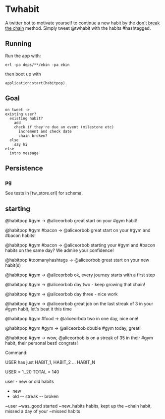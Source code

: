 # Twhabit

A twitter bot to motivate yourself to continue a new habit by the [don't break the chain](http://www.writersstore.com/dont-break-the-chain-jerry-seinfeld/) method. Simply tweet @twhabit with the habits #hashtagged.

## Running

Run the app with:

    erl -pa deps/**/ebin -pa ebin

then boot up with

    application:start(habitpop).

## Goal

```
on tweet ->
existing user?
  existing habit?
    add
    check if they're due an event (milestone etc)
      increment and check date
      chain broken?
  else
    say hi
else
  intro message
```

## Persistence

### pg

See tests in [tw_store.erl] for schema.

## starting

@habitpop #gym
-> @aliceorbob great start on your #gym habit!

@habitpop #gym #bacon
-> @aliceorbob great start on your #gym and #bacon habits!

@habitpop #gym #bacon
-> @aliceorbob starting your #gym and #bacon habits on the same day? We admire your confidence!

@habitpop #toomanyhashtags
-> @aliceorbob great start on your new habit(s)


@habitpop #gym
-> @aliceorbob ok, every journey starts with a first step

@habitpop #gym
-> @aliceorbob day two - keep growing that chain!

@habitpop #gym
-> @aliceorbob day three - nice work

@habitpop #gym
-> @aliceorbob great job on the last streak of 3 in your #gym habit, let's beat it this time

@habitpop #gym #food
-> @aliceorbob two in one day, nice one!

@habitpop #gym #gym
-> @aliceorbob double #gym today, great!

@habitpop #gym
-> wow, @aliceorbob is on a streak of 35 in their #gym habit, their personal best! congrats!


Command:

USER has just HABIT_1, HABIT_2 ... HABIT_N

USER = 1..20
TOTAL = 140

user - new or old
habits
- new
- old
-- streak
-- broken


~user ~was_good started ~new_habits habits, kept up the ~chain habit, missed a day of your ~missed habits

